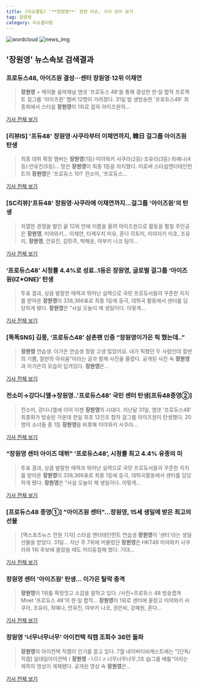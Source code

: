```yaml
---
title: (이슈클립) '**장원영**' 관련 이슈, 기사 모아 보기
tag: 장원영
category: 이슈클리핑
---
```

![wordcloud](https://s3.ap-northeast-2.amazonaws.com/lyrics101-wordcloud/2018-09-01-1535770591.png)
![news_img](https://user-images.githubusercontent.com/42597476/44507050-1206f400-a6e4-11e8-8d98-7ffbfebb353f.png)
## **'**장원영**'** 뉴스속보 검색결과
### 프로듀스48, 아이즈원 결성···센터 **장원영**·12위 이채연

>**장원영** = 케이블 음악채널 엠넷 '프로듀스 48'을 통해 결성한 한·일 합작 프로젝트 걸그룹 '아이즈원' 멤버 12명이 가려졌다. 31일 밤 생방송한 '프로듀스48' 최종회에서 스타쉽 **장원영**이 1위로 꼽혀 아이즈원의...

<a href="http://www.newsis.com/view/?id=NISX20180901_0000406455&cID=10601&pID=10600" target="_blank">기사 전체 보기</a>

### [리뷰IS] '프듀48' **장원영**·사쿠라부터 이채연까지, 韓日 걸그룹 아이즈원 탄생

>최종 데뷔 확정 멤버는 **장원영**(1등)·미야와키 사쿠라(2등)·조유리(3등)·최예나(4등)·안유진(5등)... 받은 **장원영**이 최종 1등을 차지했다. 이로써 스타쉽엔터테인먼트의 **장원영**은 '프로듀스 101' 전소미, '프로듀스...

<a href="http://isplus.live.joins.com/news/article/aid.asp?aid=22524735" target="_blank">기사 전체 보기</a>

### [SC리뷰]'프듀48' **장원영**·사쿠라에 이채연까지…걸그룹 '아이즈원'의 탄생

>치열한 경쟁을 벌인 끝 12위 안에 이름을 올려 아이즈원으로 활동을 펼칠 주인공은 **장원영**, 미야와키... 이채연, 타케우치 미유, 혼다 히토미, 미야자키 미호, 조유리, **장원영**, 안유진, 김민주, 박해윤, 야부키 나코 팀이...

<a href="http://sports.chosun.com/news/ntype.htm?id=201809020100003710000017&servicedate=20180901" target="_blank">기사 전체 보기</a>

### ‘프로듀스48’ 시청률 4.4%로 성료..1등은 **장원영**, 글로벌 걸그룹 ‘아이즈원(IZ*ONE)’ 탄생

>투표 결과, 상큼 발랄한 매력과 뛰어난 실력으로 국민 프로듀서들의 꾸준한 지지를 받아온 **장원영**이 338,366표로 최종 1등에 등극, 데뷔곡 활동에서 센터를 담당하게 됐다. **장원영**은 “사실 오늘이 제 생일이다. 이렇게...

<a href="http://www.sedaily.com/NewsView/1S4GTQFL75" target="_blank">기사 전체 보기</a>

### [똑똑SNS] 김풍, ‘프로듀스48’ 삼촌팬 인증 “**장원영**이가은 픽 했는데..”

>**장원영** 연습생. 이가은 연습생 정말 고생 많았어요. 내가 픽했던 두 사람인데 절반의 기쁨, 절반의 아쉬움”이라는 글과 함께 사진을 올렸다. 공개된 사진 속 **장원영**과 이가은의 모습이 담겨있다. **장원영**은...

<a href="http://sports.mk.co.kr/view.php?year=2018&no=550655" target="_blank">기사 전체 보기</a>

### 전소미→강다니엘→**장원영**..'프로듀스48' 국민 센터 탄생[프듀48종영②]

>전소미, 강다니엘에 이어 이젠 **장원영**의 시대다.   지난달 31일, 엠넷 '프로듀스48' 최종회가 방송된 가운데 한일 최초 12인조 합작 걸그룹 아이즈원이 탄생했다. 20명의 소녀들 중 1등 **장원영**을 비롯해 미야와키 사쿠라...

<a href="http://www.osen.co.kr/article/G1110979667" target="_blank">기사 전체 보기</a>

### “**장원영** 센터 아이즈 데뷔” ‘프로듀스48’, 시청률 최고 4.4% 유종의 미

>투표 결과, 상큼 발랄한 매력과 뛰어난 실력으로 국민 프로듀서들의 꾸준한 지지를 받아온 **장원영**이 338,366표로 최종 1등에 등극, 데뷔곡활동에서 센터를 담당하게 됐다. **장원영**은 “사실 오늘이 제 생일이다. 이렇게...

<a href="http://www.tvreport.co.kr/?c=news&m=newsview&idx=1077684" target="_blank">기사 전체 보기</a>

### [프로듀스48 종영①] "아이즈원 센터"…**장원영**, 15세 생일에 받은 최고의 선물

>[엑스포츠뉴스 전원 기자] 스타쉽 엔터테인먼트 연습생 **장원영**이 '센터'라는 생일 선물을 받았다. 31일... 지난 주 7위에 머물렀던 **장원영**은 HKT48 미야와키 사쿠라와 1위 후보에 올랐을 때도 어리둥절해 했다. 기대...

<a href="http://www.xportsnews.com/?ac=article_view&entry_id=1014139" target="_blank">기사 전체 보기</a>

### **장원영** 센터 '아이즈원' 탄생… 이가은 탈락 충격

>**장원영**이 1위를 확정짓고 소감을 말하고 있다. /사진=프로듀스 48 방송캡쳐 Mnet '프로듀스 48'의 한·일 합작... **장원영**이 1위로 센터에 올랐고 미야와키 사쿠라, 조유리, 최예나, 안유진, 야부키 나코, 권은비, 강혜원, 혼다...

<a href="http://moneys.mt.co.kr/news/mwView.php?no=2018090109028063501" target="_blank">기사 전체 보기</a>

### **장원영** '너무너무너무' 아이컨택 직캠 조회수 36만 돌파

>**장원영**의 아이컨택 직캠이 인기를 끌고 있다.   7월 네이버티비캐스트에는 "[단독/직캠] 일대일아이컨택ㅣ**장원영** - I.O.I ♬너무너무너무_1조 @그룹 배틀"이라는 제목의 영상이 게재됐다.   공개된 영상 속 **장원영**은...

<a href="http://www.topstarnews.net/news/articleView.html?idxno=474937" target="_blank">기사 전체 보기</a>


